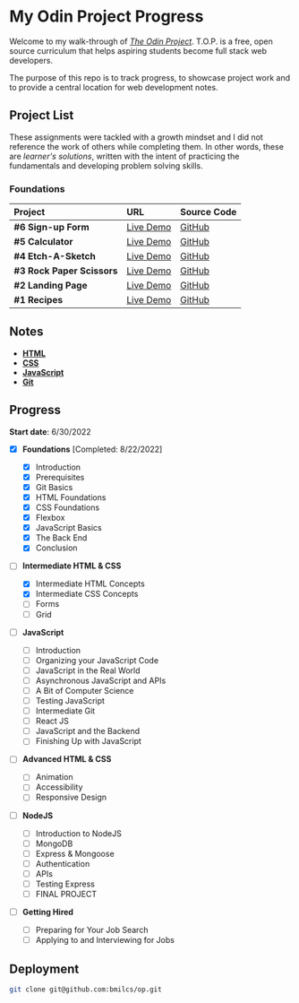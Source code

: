 # My Odin Project Progress

Welcome to my walk-through of [_The Odin Project_](https://www.theodinproject.com). T.O.P. is a free, open source curriculum that helps aspiring students become full stack web developers.

The purpose of this repo is to track progress, to showcase project work and to provide a central location for web development notes.

## Project List

These assignments were tackled with a growth mindset and I did not reference the work of others while completing them. In other words, these are _learner's solutions_, written with the intent of practicing the fundamentals and developing problem solving skills.

### Foundations

| Project                    | URL                                                             | Source Code                                                  |
| :------------------------- | :-------------------------------------------------------------- | :----------------------------------------------------------- |
| **#6 Sign-up Form**        | [Live Demo](https://bmilcs.github.io/odin-signup-form/)         | [GitHub](https://github.com/bmilcs/odin-signup-form)         |
| **#5 Calculator**          | [Live Demo](https://bmilcs.github.io/odin-calculator/)          | [GitHub](https://github.com/bmilcs/odin-calculator)          |
| **#4 Etch-A-Sketch**       | [Live Demo](https://bmilcs.github.io/odin-etch-a-sketch/)       | [GitHub](https://github.com/bmilcs/odin-etch-a-sketch)       |
| **#3 Rock Paper Scissors** | [Live Demo](https://bmilcs.github.io/odin-rock-paper-scissors/) | [GitHub](https://github.com/bmilcs/odin-rock-paper-scissors) |
| **#2 Landing Page**        | [Live Demo](https://bmilcs.github.io/odin-landing-page/)        | [GitHub](https://github.com/bmilcs/odin-landing-page)        |
| **#1 Recipes**             | [Live Demo](https://bmilcs.github.io/odin-recipes/)             | [GitHub](https://github.com/bmilcs/odin-recipes)             |

## Notes

- [**HTML**](html.md)
- [**CSS**](css.md)
- [**JavaScript**](javascript.md)
- [**Git**](git.md)

## Progress

**Start date**: 6/30/2022

- [x] **Foundations** [Completed: 8/22/2022]

  - [x] Introduction
  - [x] Prerequisites
  - [x] Git Basics
  - [x] HTML Foundations
  - [x] CSS Foundations
  - [x] Flexbox
  - [x] JavaScript Basics
  - [x] The Back End
  - [x] Conclusion

- [ ] **Intermediate HTML & CSS**

  - [x] Intermediate HTML Concepts
  - [x] Intermediate CSS Concepts
  - [ ] Forms
  - [ ] Grid

- [ ] **JavaScript**

  - [ ] Introduction
  - [ ] Organizing your JavaScript Code
  - [ ] JavaScript in the Real World
  - [ ] Asynchronous JavaScript and APIs
  - [ ] A Bit of Computer Science
  - [ ] Testing JavaScript
  - [ ] Intermediate Git
  - [ ] React JS
  - [ ] JavaScript and the Backend
  - [ ] Finishing Up with JavaScript

- [ ] **Advanced HTML & CSS**

  - [ ] Animation
  - [ ] Accessibility
  - [ ] Responsive Design

- [ ] **NodeJS**

  - [ ] Introduction to NodeJS
  - [ ] MongoDB
  - [ ] Express & Mongoose
  - [ ] Authentication
  - [ ] APIs
  - [ ] Testing Express
  - [ ] FINAL PROJECT

- [ ] **Getting Hired**
  - [ ] Preparing for Your Job Search
  - [ ] Applying to and Interviewing for Jobs

## Deployment

```sh
git clone git@github.com:bmilcs/op.git
```

